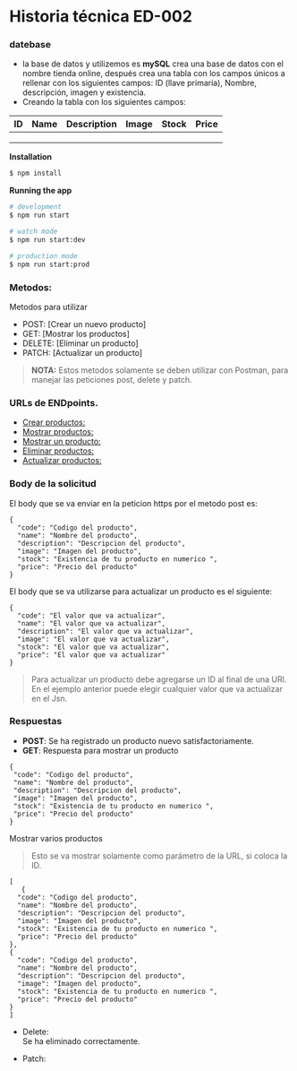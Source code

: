    
 # Historia técnica ED-002  

### datebase

* la base de datos y utilizemos es **mySQL** crea una base de datos con el nombre tienda online, después crea una tabla con los campos únicos a rellenar con los siguientes campos: ID (llave primaria), Nombre, descripción, imagen y existencia. 
* Creando la tabla con los siguientes campos:   

|ID|Name|Description|Image|Stock|Price|
|-|:-:|-:|-:|-|-|
| | ||
| | | |
| | | |

**Installation**
```bash
$ npm install
```

**Running the app** 

```bash
# development
$ npm run start

# watch mode
$ npm run start:dev

# production mode
$ npm run start:prod
```
### Metodos: 
 Metodos para utilizar 
* POST: [Crear un nuevo producto] 
* GET: [Mostrar los productos] 
* DELETE: [Eliminar un producto] 
* PATCH: [Actualizar un producto] 

> **NOTA:** Estos metodos solamente se deben utilizar con Postman, para manejar las peticiones post, delete y patch.

### URLs de ENDpoints. 

* [Crear productos:](http://localhost:3000/products)
* [Mostrar productos:](http://localhost:3000/products)
* [Mostrar un producto:](http://localhost:3000/products/id)
* [Eliminar productos:](http://localhost:3000/products/id)
* [Actualizar productos:](http://localhost:3000/products/id)

### Body de la solicitud 
El body que se va enviar en la peticion https por el metodo post es: 
```jsn
{
  "code": "Codigo del producto", 
  "name": "Nombre del producto",
  "description": "Descripcion del producto",
  "image": "Imagen del producto",
  "stock": "Existencia de tu producto en numerico ",
  "price": "Precio del producto"
}
```

El body que se va utilizarse para actualizar un producto es el siguiente: 

```jsn
{
  "code": "El valor que va actualizar", 
  "name": "El valor que va actualizar",
  "description": "El valor que va actualizar",
  "image": "El valor que va actualizar",
  "stock": "El valor que va actualizar",
  "price": "El valor que va actualizar"
}
```
 > Para actualizar un producto debe agregarse un ID al final de una URl.
 > En el ejemplo anterior puede elegir cualquier valor que va actualizar en el Jsn.
 
 ### Respuestas 
 * **POST**: Se ha registrado un producto nuevo satisfactoriamente.
 * **GET**:  Respuesta para mostrar un producto 
 ```jsn 
{
  "code": "Codigo del producto", 
  "name": "Nombre del producto",
  "description": "Descripcion del producto",
  "image": "Imagen del producto",
  "stock": "Existencia de tu producto en numerico ",
  "price": "Precio del producto"
}
```
Mostrar varios productos 
> Esto se va mostrar solamente como parámetro de la URL, si coloca la ID. 
```jsn 
[
   {
  "code": "Codigo del producto", 
  "name": "Nombre del producto",
  "description": "Descripcion del producto",
  "image": "Imagen del producto",
  "stock": "Existencia de tu producto en numerico ",
  "price": "Precio del producto"
},
{
  "code": "Codigo del producto", 
  "name": "Nombre del producto",
  "description": "Descripcion del producto",
  "image": "Imagen del producto",
  "stock": "Existencia de tu producto en numerico ",
  "price": "Precio del producto"
}
]
``` 
* Delete:  
Se ha eliminado correctamente.  

* Patch: 



 



